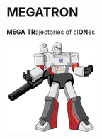 # MEGATRON

**MEGA** **TR**ajectories of cl**ON**es

![megatron](./docs/source/_static/img/logo_200x204.png?raw=true)
